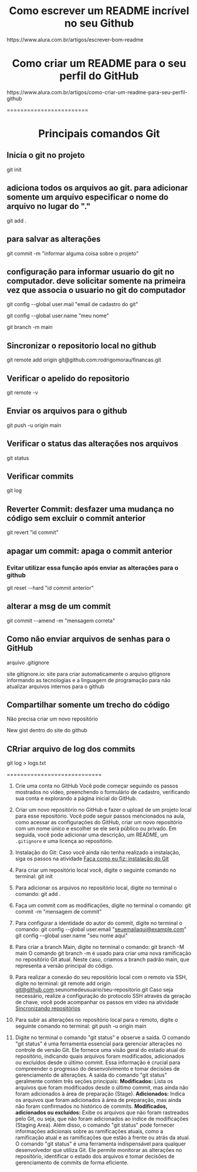 <h1 align="center"> Como escrever um README incrível no seu Github</h1>
<p> https://www.alura.com.br/artigos/escrever-bom-readme


<h1 align="center"> Como criar um README para o seu perfil do GitHub </h1>
<p> https://www.alura.com.br/artigos/como-criar-um-readme-para-seu-perfil-github

========================
<h1 align="center"> Principais comandos Git </h1>

<h2> Inicia o git no projeto </h2>
<p> git init

<h2>  adiciona todos os arquivos ao git. para adicionar somente um arquivo especificar o nome do arquivo no lugar do "."</h2> 
<p> git add .

<h2> para salvar as alterações </h2> 
<p> git commit -m "informar alguma coisa sobre o projeto"

<h2> configuração para informar usuario do git no computador. deve solicitar somente na primeira vez que associa o usuario no git do computador </h2>
<p> git config --global user.mail "email de cadastro do git"
<p> git config --global user.name "meu nome"
<p> git branch -m main     

<h2> Sincronizar o repositorio local no github </h2>
<p> git remote add origin git@github.com:rodrigomorau/financas.git

<h2> Verificar o apelido do repositorio </h2>
<p> git remote -v

<h2> Enviar os arquivos para o github </h2>
<p> git push -u origin main

<h2> Verificar o status das alterações nos arquivos </h2>
<p> git status

<h2> Verificar commits </h2>
<p> git log

<h2> Reverter Commit: desfazer uma mudança no código sem excluir o commit anterior </h2>
<p> git revert "id commit"

<h2> apagar um commit: apaga o commit anterior </h2>
<h3> Evitar utilizar essa função após enviar as alterações para o github </h3>
<p> git reset --hard "id commit anterior"

<h2> alterar a msg de um commit </h2>
<p> git commit --amend -m "mensagem correta"


<h2> Como não enviar arquivos de senhas para o GitHub </h2>
<p> arquivo .gitignore
<p> site gitignore.io: site para criar automaticamente o arquivo gitignore informando as tecnologias e a linguagem de programação para não atualizar arquivos internos para o github

<h2> Compartilhar somente um trecho do código </h2>
<p> Não precisa criar um novo repositório
<p> New gist dentro do site do github

<h2> CRriar arquivo de log dos commits </h2>
<p> git log > logs.txt



============================


1. Crie uma conta no GitHub Você pode começar seguindo os passos mostrados no vídeo, preenchendo o formulário de cadastro, verificando sua conta e explorando a página inicial do GitHub. 

2. Criar um novo repositório no GitHub e fazer o upload de um projeto local para esse repositório. Você pode seguir passos mencionados na aula, como acessar as configurações do GitHub, criar um novo repositório com um nome único e escolher se ele será público ou privado. Em seguida, você pode adicionar uma descrição, um README, um `.gitignore` e uma licença ao repositório. 

3. Instalação do Git: Caso você ainda não tenha realizado a instalação, siga os passos na atividade [Faça como eu fiz: instalação do Git](https://cursos.alura.com.br/course/git-github-compartilhando-colaborando-projetos/task/144999) 

4. Para criar um repositório local você, digite o seguinte comando no terminal: git init

5. Para adicionar os arquivos no repositório local, digite no terminal o comando: git add .

6. Faça um commit com as modificações, digite no terminal o comando: git commit -m "mensagem de commit"

7. Para configurar a identidade do autor do commit, digite no terminal o comando: 
  git config --global user.email "seuemailaqui@example.com" 
  git config --global user.name "seu nome aqui"

8. Para criar a branch Main, digite no terminal o comando: 
  git branch -M main
  O comando git branch -m é usado para criar uma nova ramificação no repositório Git atual. Neste caso, criamos a branch padrão main, que representa a versão principal do código. 

9. Para realizar a conexão do seu repositório local com o remoto via SSH, digite no terminal: 
  git remote add origin git@github.com:seunomedeusuario/seu-repositorio.git
  Caso seja necessário, realize a configuração do protocolo SSH através da geração de chave, você pode acompanhar os passos em vídeo na atividade [Sincronizando repositórios](https://cursos.alura.com.br/course/git-github-compartilhando-colaborando-projetos/task/139310) 

10. Para subir as alterações no repositório local para o remoto, digite o seguinte comando no terminal: git push -u origin main 

11. Digite no terminal o comando "git status" e observe a saída. O comando "git status" é uma ferramenta essencial para gerenciar alterações no controle de versão Git. 
Ele fornece uma visão geral do estado atual do repositório, indicando quais arquivos foram modificados, adicionados ou excluídos desde o último commit. 
Essa informação é crucial para compreender o progresso do desenvolvimento e tomar decisões de gerenciamento de alterações. 
A saída do comando "git status" geralmente contém três seções principais: 
**Modificados:** Lista os arquivos que foram modificados desde o último commit, mas ainda não foram adicionados à área de preparação (Stage). 
**Adicionados:** Indica os arquivos que foram adicionados à área de preparação, mas ainda não foram confirmados no histórico de commits. 
**Modificados, adicionados ou excluídos:** Exibe os arquivos que não foram rastreados pelo Git, ou seja, que não foram adicionados ao índice de modificações (Staging Area). 
Além disso, o comando "git status" pode fornecer informações adicionais sobre as ramificações atuais, como a ramificação atual e as ramificações que estão à frente ou atrás da atual. 
O comando "git status" é uma ferramenta indispensável para qualquer desenvolvedor que utiliza Git. Ele permite monitorar as alterações no repositório, identificar o estado dos arquivos e tomar decisões de gerenciamento de commits de forma eficiente.

